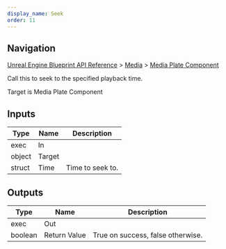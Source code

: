 ```yaml
---
display_name: Seek
order: 11
---
```

## Navigation

[Unreal Engine Blueprint API Reference](https://dev.epicgames.com/documentation/en-us/unreal-engine/BlueprintAPI) > [Media](https://dev.epicgames.com/documentation/en-us/unreal-engine/BlueprintAPI/Media) > [Media Plate Component](https://dev.epicgames.com/documentation/en-us/unreal-engine/BlueprintAPI/Media/MediaPlateComponent)

Call this to seek to the specified playback time.

Target is Media Plate Component

## Inputs

| Type | Name | Description |
| --- | --- | --- |
| exec | In |  |
| object | Target |  |
| struct | Time | Time to seek to. |

## Outputs

| Type | Name | Description |
| --- | --- | --- |
| exec | Out |  |
| boolean | Return Value | True on success, false otherwise. |
